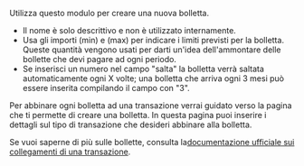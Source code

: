 Utilizza questo modulo per creare una nuova bolletta.

* Il nome è solo descrittivo e non è utilizzato internamente.
* Usa gli importi (min) e (max) per indicare i limiti previsti per la bolletta. Queste quantità vengono usati per darti un'idea dell'ammontare delle bollette che devi pagare ad ogni periodo.
* Se inserisci un numero nel campo "salta" la bolletta verrà saltata automaticamente ogni X volte; una bolletta che arriva ogni 3 mesi può essere inserita compilando il campo con "3".

Per abbinare ogni bolletta ad una transazione verrai guidato verso la pagina che ti permette di creare una bolletta. In questa pagina puoi inserire i dettagli sul tipo di transazione che desideri abbinare alla bolletta.

Se vuoi saperne di più sulle bollette, consulta la[documentazione ufficiale sui collegamenti di una transazione](https://firefly-iii.readthedocs.io/en/latest/advanced/links.html).